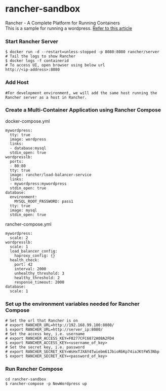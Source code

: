 # rancher-sandbox
Rancher - A Complete Platform for Running Containers<br/>
This is a sample for running a wordpress. <a href="http://docs.rancher.com/rancher/v1.2/en/quick-start-guide/">Refer to this article</a>

### Start Rancher Server
```
$ docker run -d --restart=unless-stopped -p 8080:8080 rancher/server
# Tail the logs to show Rancher
$ docker logs -f containerid
# To access UI, open browser using below url
http://<ip-address>:8080
```
### Add Host
```
#For development environment, we will add the same host running the Rancher server as a host in Rancher.

```
### Create a Multi-Container Application using Rancher Compose
docker-compose.yml
```
mywordpress:
  tty: true
  image: wordpress
  links:
  - database:mysql
  stdin_open: true
wordpresslb:
  ports:
  - 80:80
  tty: true
  image: rancher/load-balancer-service
  links:
  - mywordpress:mywordpress
  stdin_open: true
database:
  environment:
    MYSQL_ROOT_PASSWORD: pass1
  tty: true
  image: mysql
  stdin_open: true
```
rancher-compose.yml
```
mywordpress:
  scale: 2
wordpresslb:
  scale: 1
  load_balancer_config:
    haproxy_config: {}
  health_check:
    port: 42
    interval: 2000
    unhealthy_threshold: 3
    healthy_threshold: 2
    response_timeout: 2000
database:
  scale: 1
```
###  Set up the environment variables needed for Rancher Compose
```
# Set the url that Rancher is on
# export RANCHER_URL=http://192.168.99.100:8080/
$ export RANCHER_URL=http://server_ip:8080/
# Set the access key, i.e. username
# export RANCHER_ACCESS_KEY=F8277CFC6872A08A2FD4
$ export RANCHER_ACCESS_KEY=<username_of_key>
# Set the secret key, i.e. password
# export RANCHER_SECRET_KEY=WsHxTJXAY4Twiebm61JbioRbKp74iaJKtFW53Nbp
$ export RANCHER_SECRET_KEY=<password_of_key>
```
### Run Rancher Compose
```
cd rancher-sandbox
$ rancher-compose -p NewWordpress up
```
